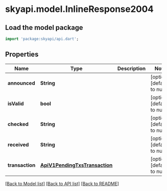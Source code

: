 # skyapi.model.InlineResponse2004

## Load the model package
```dart
import 'package:skyapi/api.dart';
```

## Properties
Name | Type | Description | Notes
------------ | ------------- | ------------- | -------------
**announced** | **String** |  | [optional] [default to null]
**isValid** | **bool** |  | [optional] [default to null]
**checked** | **String** |  | [optional] [default to null]
**received** | **String** |  | [optional] [default to null]
**transaction** | [**ApiV1PendingTxsTransaction**](ApiV1PendingTxsTransaction.md) |  | [optional] [default to null]

[[Back to Model list]](../README.md#documentation-for-models) [[Back to API list]](../README.md#documentation-for-api-endpoints) [[Back to README]](../README.md)


